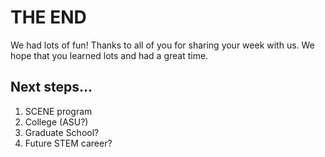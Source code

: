 THE END
=======

We had lots of fun! Thanks to all of you for sharing your week with us. We hope that you learned lots and had a great time.


Next steps...
-------------

1. SCENE program
2. College (ASU?)
3. Graduate School?
4. Future STEM career?
